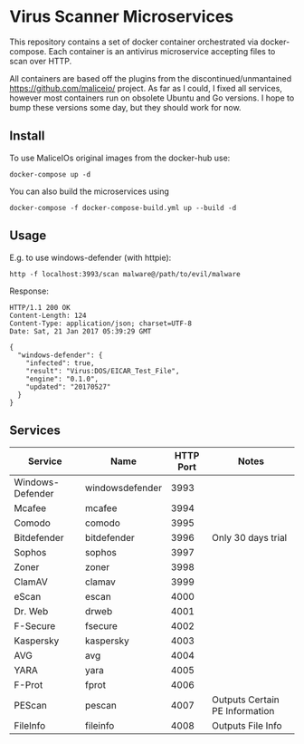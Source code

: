 # Virus Scanner Microservices

This repository contains a set of docker container orchestrated via docker-compose. Each container is an antivirus microservice accepting files to scan over HTTP.

All containers are based off the plugins from the discontinued/unmantained https://github.com/maliceio/ project. As far as I could, I fixed all services, however most containers run on obsolete Ubuntu and Go versions. 
I hope to bump these versions some day, but they should work for now.

## Install

To use MaliceIOs original images from the docker-hub use:

```
docker-compose up -d
```

You can also build the microservices using

```
docker-compose -f docker-compose-build.yml up --build -d
```

## Usage

E.g. to use windows-defender (with httpie):

```
http -f localhost:3993/scan malware@/path/to/evil/malware
```

Response:

```
HTTP/1.1 200 OK
Content-Length: 124
Content-Type: application/json; charset=UTF-8
Date: Sat, 21 Jan 2017 05:39:29 GMT

{
  "windows-defender": {
    "infected": true,
    "result": "Virus:DOS/EICAR_Test_File",
    "engine": "0.1.0",
    "updated": "20170527"
  }
}
```


## Services

| Service          | Name            | HTTP Port | Notes                          |
|------------------|-----------------|-----------|--------------------------------|
| Windows-Defender | windowsdefender | 3993      |                                |
| Mcafee           | mcafee          | 3994      |                                |
| Comodo           | comodo          | 3995      |                                |
| Bitdefender      | bitdefender     | 3996      | Only 30 days trial             |
| Sophos           | sophos          | 3997      |                                |
| Zoner            | zoner           | 3998      |                                |
| ClamAV           | clamav          | 3999      |                                |
| eScan            | escan           | 4000      |                                |
| Dr. Web          | drweb           | 4001      |                                |
| F-Secure         | fsecure         | 4002      |                                |
| Kaspersky        | kaspersky       | 4003      |                                |
| AVG              | avg             | 4004      |                                |
| YARA             | yara            | 4005      |                                |
| F-Prot           | fprot           | 4006      |                                |
| PEScan           | pescan          | 4007      | Outputs Certain PE Information |
| FileInfo         | fileinfo        | 4008      | Outputs File Info              |
